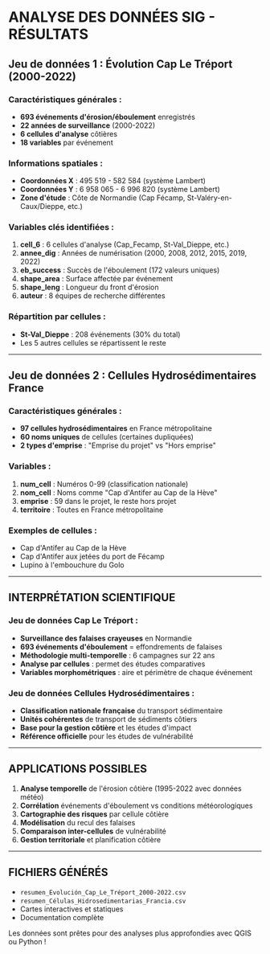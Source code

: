 # ANALYSE DES DONNÉES SIG - RÉSULTATS

## Jeu de données 1 : Évolution Cap Le Tréport (2000-2022)

### Caractéristiques générales :
- **693 événements d'érosion/éboulement** enregistrés
- **22 années de surveillance** (2000-2022) 
- **6 cellules d'analyse** côtières
- **18 variables** par événement

### Informations spatiales :
- **Coordonnées X** : 495 519 - 582 584 (système Lambert)  
- **Coordonnées Y** : 6 958 065 - 6 996 820 (système Lambert)
- **Zone d'étude** : Côte de Normandie (Cap Fécamp, St-Valéry-en-Caux/Dieppe, etc.)

### Variables clés identifiées :
1. **cell_6** : 6 cellules d'analyse (Cap_Fecamp, St-Val_Dieppe, etc.)
2. **annee_dig** : Années de numérisation (2000, 2008, 2012, 2015, 2019, 2022)
3. **eb_success** : Succès de l'éboulement (172 valeurs uniques)
4. **shape_area** : Surface affectée par événement
5. **shape_leng** : Longueur du front d'érosion
6. **auteur** : 8 équipes de recherche différentes

### Répartition par cellules :
- **St-Val_Dieppe** : 208 événements (30% du total)
- Les 5 autres cellules se répartissent le reste

---

## Jeu de données 2 : Cellules Hydrosédimentaires France

### Caractéristiques générales :
- **97 cellules hydrosédimentaires** en France métropolitaine
- **60 noms uniques** de cellules (certaines dupliquées)
- **2 types d'emprise** : "Emprise du projet" vs "Hors emprise"

### Variables :
1. **num_cell** : Numéros 0-99 (classification nationale)
2. **nom_cell** : Noms comme "Cap d'Antifer au Cap de la Hève"
3. **emprise** : 59 dans le projet, le reste hors projet
4. **territoire** : Toutes en France métropolitaine

### Exemples de cellules :
- Cap d'Antifer au Cap de la Hève
- Cap d'Antifer aux jetées du port de Fécamp  
- Lupino à l'embouchure du Golo

---

## INTERPRÉTATION SCIENTIFIQUE

### Jeu de données Cap Le Tréport :
- **Surveillance des falaises crayeuses** en Normandie
- **693 événements d'éboulement** = effondrements de falaises
- **Méthodologie multi-temporelle** : 6 campagnes sur 22 ans
- **Analyse par cellules** : permet des études comparatives
- **Variables morphométriques** : aire et périmètre de chaque événement

### Jeu de données Cellules Hydrosédimentaires :
- **Classification nationale française** du transport sédimentaire
- **Unités cohérentes** de transport de sédiments côtiers
- **Base pour la gestion côtière** et les études d'impact
- **Référence officielle** pour les études de vulnérabilité

---

## APPLICATIONS POSSIBLES

1. **Analyse temporelle** de l'érosion côtière (1995-2022 avec données météo)
2. **Corrélation** événements d'éboulement vs conditions météorologiques  
3. **Cartographie des risques** par cellule côtière
4. **Modélisation** du recul des falaises
5. **Comparaison inter-cellules** de vulnérabilité
6. **Gestion territoriale** et planification côtière

---

## FICHIERS GÉNÉRÉS
- `resumen_Evolución_Cap_Le_Tréport_2000-2022.csv`
- `resumen_Células_Hidrosedimentarias_Francia.csv`
- Cartes interactives et statiques
- Documentation complète

Les données sont prêtes pour des analyses plus approfondies avec QGIS ou Python !